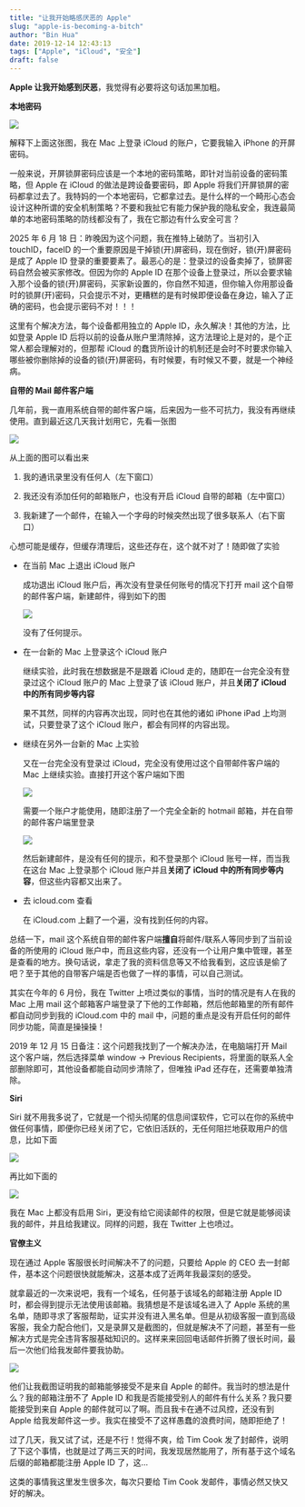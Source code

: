 ```yaml
---
title: "让我开始略感厌恶的 Apple"
slug: "apple-is-becoming-a-bitch"
author: "Bin Hua"
date: 2019-12-14 12:43:13
tags: ["Apple", "iCloud", "安全"]
draft: false
---
```


**Apple 让我开始感到厌恶**，我觉得有必要将这句话加黑加粗。

**本地密码**

![](https://storage.tourcoder.com/tcblog/apple-is-becoming-a-bitch-001.png)

解释下上面这张图，我在 Mac 上登录 iCloud 的账户，它要我输入 iPhone 的开屏密码。

一般来说，开屏锁屏密码应该是一个本地的密码策略，即针对当前设备的密码策略，但 Apple 在 iCloud 的做法是跨设备要密码，即 Apple 将我们开屏锁屏的密码都拿过去了。我特妈的一个本地密码，它都拿过去。是什么样的一个畸形心态会设计这种所谓的安全机制策略？不要和我扯它有能力保护我的隐私安全，我连最简单的本地密码策略的防线都没有了，我在它那边有什么安全可言？

2025 年 6 月 18 日：昨晚因为这个问题，我在推特上破防了。当初引入 touchID，faceID 的一个重要原因是干掉锁(开)屏密码，现在倒好，锁(开)屏密码是成了 Apple ID 登录的重要要素了。最恶心的是：登录过的设备卖掉了，锁屏密码自然会被买家修改。但因为你的 Apple ID 在那个设备上登录过，所以会要求输入那个设备的锁(开)屏密码，买家新设置的，你自然不知道，但你输入你用那设备时的锁屏(开)密码，只会提示不对，更糟糕的是有时候即便设备在身边，输入了正确的密码，也会提示密码不对！！！

这里有个解决方法，每个设备都用独立的 Apple ID，永久解决！其他的方法，比如登录 Apple ID 后将以前的设备从账户里清除掉，这方法理论上是对的，是个正常人都会理解对的，但那帮 iCloud 的蠢货所设计的机制还是会时不时要求你输入哪些被你删除掉的设备的锁(开)屏密码，有时候要，有时候又不要，就是一个神经病。

**自带的 Mail 邮件客户端**

几年前，我一直用系统自带的邮件客户端，后来因为一些不可抗力，我没有再继续使用。直到最近这几天我计划用它，先看一张图

![](https://storage.tourcoder.com/tcblog/apple-is-becoming-a-bitch-002.png)

从上面的图可以看出来

1. 我的通讯录里没有任何人（左下窗口）

2. 我还没有添加任何的邮箱账户，也没有开启 iCloud 自带的邮箱（左中窗口）

3. 我新建了一个邮件，在输入一个字母的时候突然出现了很多联系人（右下窗口）

心想可能是缓存，但缓存清理后，这些还存在，这个就不对了！随即做了实验

- 在当前 Mac 上退出 iCloud 账户

    成功退出 iCloud 账户后，再次没有登录任何账号的情况下打开 mail 这个自带的邮件客户端，新建邮件，得到如下的图
    
    ![](https://storage.tourcoder.com/tcblog/apple-is-becoming-a-bitch-003.png)
    
    没有了任何提示。
    
- 在一台新的 Mac 上登录这个 iCloud 账户

    继续实验，此时我在想数据是不是跟着 iCloud 走的，随即在一台完全没有登录过这个 iCloud 账户的 Mac 上登录了该 iCloud 账户，并且**关闭了 iCloud 中的所有同步等内容**
    
    果不其然，同样的内容再次出现，同时也在其他的诸如 iPhone iPad 上均测试，只要登录了这个 iCloud 账户，都会有同样的内容出现。
    
- 继续在另外一台新的 Mac 上实验

    又在一台完全没有登录过 iCloud，完全没有使用过这个自带邮件客户端的 Mac 上继续实验。直接打开这个客户端如下图
    
    ![](https://storage.tourcoder.com/tcblog/apple-is-becoming-a-bitch-004.png)
    
    需要一个账户才能使用，随即注册了一个完全全新的 hotmail 邮箱，并在自带的邮件客户端里登录
    
    ![](https://storage.tourcoder.com/tcblog/apple-is-becoming-a-bitch-005.png)
    
    然后新建邮件，是没有任何的提示，和不登录那个 iCloud 账号一样，而当我在这台 Mac 上登录那个 iCloud 账户并且**关闭了 iCloud 中的所有同步等内容**，但这些内容都又出来了。
    
- 去 icloud.com 查看

    在 iCloud.com 上翻了一个遍，没有找到任何的内容。
    
总结一下，mail 这个系统自带的邮件客户端**擅自**将邮件/联系人等同步到了当前设备的所使用的 iCloud 账户中，而且这些内容，还没有一个让用户集中管理，甚至是查看的地方。换句话说，拿走了我的资料信息等又不给我看到，这应该是偷了吧？至于其他的自带客户端是否也做了一样的事情，可以自己测试。

其实在今年的 6 月份，我在 Twitter 上喷过类似的事情，当时的情况是有人在我的 Mac 上用 mail 这个邮箱客户端登录了下他的工作邮箱，然后他邮箱里的所有邮件都自动同步到我的 iCloud.com 中的 mail 中，问题的重点是没有开启任何的邮件同步功能，简直是操操操！

2019 年 12 月 15 日备注：这个问题我找到了一个解决办法，在电脑端打开 Mail 这个客户端，然后选择菜单 window -> Previous Recipients，将里面的联系人全部删除即可，其他设备都能自动同步清除了，但唯独 iPad 还存在，还需要单独清除。 
    
**Siri**

Siri 就不用我多说了，它就是一个彻头彻尾的信息间谍软件，它可以在你的系统中做任何事情，即便你已经关闭了它，它依旧活跃的，无任何阻拦地获取用户的信息，比如下面


![](https://storage.tourcoder.com/tcblog/apple-is-becoming-a-bitch-006.jpg)

再比如下面的

![](https://storage.tourcoder.com/tcblog/apple-is-becoming-a-bitch-008.jpg)

我在 Mac 上都没有启用 Siri，更没有给它阅读邮件的权限，但是它就是能够阅读我的邮件，并且给我建议。同样的问题，我在 Twitter 上也喷过。


**官僚主义**

现在通过 Apple 客服很长时间解决不了的问题，只要给 Apple 的 CEO 去一封邮件，基本这个问题很快就能解决，这基本成了近两年我最深刻的感受。

就拿最近的一次来说吧，我有一个域名，任何基于该域名的邮箱注册 Apple ID 时，都会得到提示无法使用该邮箱。我猜想是不是该域名进入了 Apple 系统的黑名单，随即寻求了客服帮助，证实并没有进入黑名单。但是从初级客服一直到高级客服，我全力配合他们，又是录屏又是截图的，但就是解决不了问题，甚至有一些解决方式是完全违背客服基础知识的。这样来来回回电话邮件折腾了很长时间，最后一次他们给我发邮件要我协助。

![](https://storage.tourcoder.com/tcblog/apple-is-becoming-a-bitch-007.png)

他们让我截图证明我的邮箱能够接受不是来自 Apple 的邮件。我当时的想法是什么？我的邮箱注册不了 Apple ID 和我是否能接受别人的邮件有什么关系？我只要能接受到来自 Apple 的邮件就可以了啊。而且我卡在通不过风控，还没有到 Apple 给我发邮件这一步。我实在接受不了这样愚蠢的浪费时间，随即拒绝了！

过了几天，我又试了试，还是不行！觉得不爽，给 Tim Cook 发了封邮件，说明了下这个事情，也就是过了两三天的时间，我发现居然能用了，所有基于这个域名后缀的邮箱都能注册 Apple ID 了，这...

这类的事情我这里发生很多次，每次只要给 Tim Cook 发邮件，事情必然又快又好的解决。
